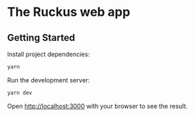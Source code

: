 # The Ruckus web app

## Getting Started

Install project dependencies:

```bash
yarn
```

Run the development server:

```bash
yarn dev
```

Open [http://localhost:3000](http://localhost:3000) with your browser to see the result.
